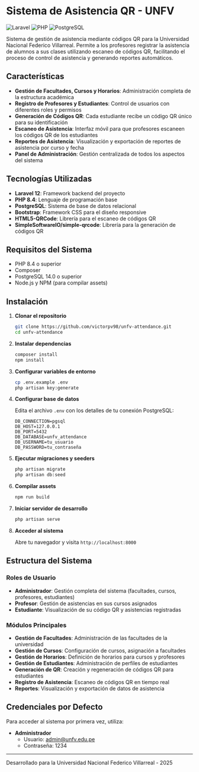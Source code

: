 # Sistema de Asistencia QR - UNFV

![Laravel](https://img.shields.io/badge/Laravel-12.x-FF2D20?style=for-the-badge&logo=laravel)
![PHP](https://img.shields.io/badge/PHP-8.4-777BB4?style=for-the-badge&logo=php)
![PostgreSQL](https://img.shields.io/badge/PostgreSQL-14.0-336791?style=for-the-badge&logo=postgresql)

Sistema de gestión de asistencia mediante códigos QR para la Universidad Nacional Federico Villarreal. Permite a los profesores registrar la asistencia de alumnos a sus clases utilizando escaneo de códigos QR, facilitando el proceso de control de asistencia y generando reportes automáticos.

## Características

- **Gestión de Facultades, Cursos y Horarios**: Administración completa de la estructura académica
- **Registro de Profesores y Estudiantes**: Control de usuarios con diferentes roles y permisos
- **Generación de Códigos QR**: Cada estudiante recibe un código QR único para su identificación
- **Escaneo de Asistencia**: Interfaz móvil para que profesores escaneen los códigos QR de los estudiantes
- **Reportes de Asistencia**: Visualización y exportación de reportes de asistencia por curso y fecha
- **Panel de Administración**: Gestión centralizada de todos los aspectos del sistema

## Tecnologías Utilizadas

- **Laravel 12**: Framework backend del proyecto
- **PHP 8.4**: Lenguaje de programación base
- **PostgreSQL**: Sistema de base de datos relacional
- **Bootstrap**: Framework CSS para el diseño responsive
- **HTML5-QRCode**: Librería para el escaneo de códigos QR
- **SimpleSoftwareIO/simple-qrcode**: Librería para la generación de códigos QR

## Requisitos del Sistema

- PHP 8.4 o superior
- Composer
- PostgreSQL 14.0 o superior
- Node.js y NPM (para compilar assets)

## Instalación

1. **Clonar el repositorio**
   ```bash
   git clone https://github.com/victorpv98/unfv-attendance.git
   cd unfv-attendance
   ```

2. **Instalar dependencias**
   ```bash
   composer install
   npm install
   ```

3. **Configurar variables de entorno**
   ```bash
   cp .env.example .env
   php artisan key:generate
   ```

4. **Configurar base de datos**
   
   Edita el archivo `.env` con los detalles de tu conexión PostgreSQL:
   ```
   DB_CONNECTION=pgsql
   DB_HOST=127.0.0.1
   DB_PORT=5432
   DB_DATABASE=unfv_attendance
   DB_USERNAME=tu_usuario
   DB_PASSWORD=tu_contraseña
   ```

5. **Ejecutar migraciones y seeders**
   ```bash
   php artisan migrate
   php artisan db:seed
   ```

6. **Compilar assets**
   ```bash
   npm run build
   ```

7. **Iniciar servidor de desarrollo**
   ```bash
   php artisan serve
   ```

8. **Acceder al sistema**
   
   Abre tu navegador y visita `http://localhost:8000`

## Estructura del Sistema

### Roles de Usuario

- **Administrador**: Gestión completa del sistema (facultades, cursos, profesores, estudiantes)
- **Profesor**: Gestión de asistencias en sus cursos asignados
- **Estudiante**: Visualización de su código QR y asistencias registradas

### Módulos Principales

- **Gestión de Facultades**: Administración de las facultades de la universidad
- **Gestión de Cursos**: Configuración de cursos, asignación a facultades
- **Gestión de Horarios**: Definición de horarios para cursos y profesores
- **Gestión de Estudiantes**: Administración de perfiles de estudiantes
- **Generación de QR**: Creación y regeneración de códigos QR para estudiantes
- **Registro de Asistencia**: Escaneo de códigos QR en tiempo real
- **Reportes**: Visualización y exportación de datos de asistencia

## Credenciales por Defecto

Para acceder al sistema por primera vez, utiliza:

- **Administrador**
  - Usuario: admin@unfv.edu.pe
  - Contraseña: 1234



---

Desarrollado para la Universidad Nacional Federico Villarreal - 2025